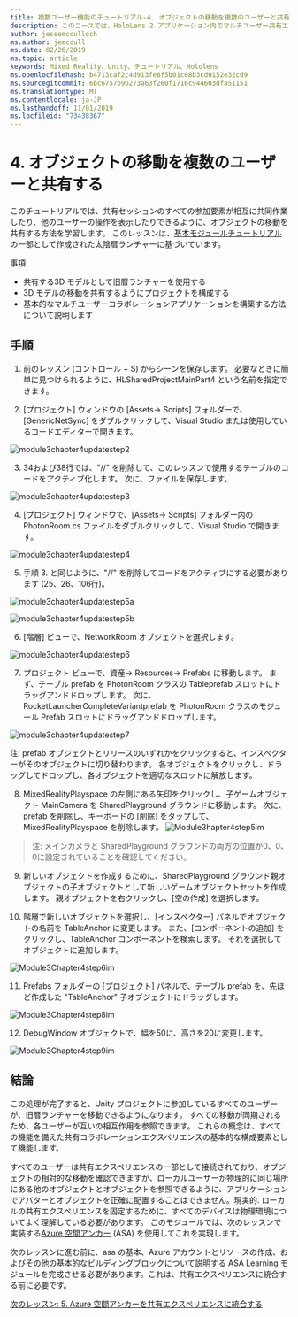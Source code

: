 ```yaml
---
title: 複数ユーザー機能のチュートリアル-4. オブジェクトの移動を複数のユーザーと共有する
description: このコースでは、HoloLens 2 アプリケーション内でマルチユーザー共有エクスペリエンスを実装する方法について説明します。
author: jessemcculloch
ms.author: jemccull
ms.date: 02/26/2019
ms.topic: article
keywords: Mixed Reality、Unity、チュートリアル、Hololens
ms.openlocfilehash: b4713caf2c4d913fe8f5b01c08b3cd0152e32cd9
ms.sourcegitcommit: 6bc6757b9b273a63f260f1716c944603dfa51151
ms.translationtype: MT
ms.contentlocale: ja-JP
ms.lasthandoff: 11/01/2019
ms.locfileid: "73438367"
---
```

# <a name="4-sharing-object-movements-with-multiple-users"></a>4. オブジェクトの移動を複数のユーザーと共有する

このチュートリアルでは、共有セッションのすべての参加要素が相互に共同作業したり、他のユーザーの操作を表示したりできるように、オブジェクトの移動を共有する方法を学習します。 このレッスンは、[基本モジュールチュートリアル](mrlearning-base.md)の一部として作成された太陰暦ランチャーに基づいています。

事項

- 共有する3D モデルとして旧暦ランチャーを使用する
- 3D モデルの移動を共有するようにプロジェクトを構成する
- 基本的なマルチユーザーコラボレーションアプリケーションを構築する方法について説明します

## <a name="instructions"></a>手順


1. 前のレッスン (コントロール + S) からシーンを保存します。 必要なときに簡単に見つけられるように、HLSharedProjectMainPart4 という名前を指定できます。

2. [プロジェクト] ウィンドウの [Assets-> Scripts] フォルダーで、[GenericNetSync] をダブルクリックして、Visual Studio または使用しているコードエディターで開きます。  

![module3chapter4updatestep2](images/module3chapter4updatestep2.png)

3. 34および38行では、"//" を削除して、このレッスンで使用するテーブルのコードをアクティブ化します。 次に、ファイルを保存します。 

![module3chapter4updatestep3](images/module3chapter4updatestep3.png)

4. [プロジェクト] ウィンドウで、[Assets-> Scripts] フォルダー内の PhotonRoom.cs ファイルをダブルクリックして、Visual Studio で開きます。 

![module3chapter4updatestep4](images/module3chapter4updatestep4.png)

5. 手順 3. と同じように、"//" を削除してコードをアクティブにする必要があります (25、26、106行)。

![module3chapter4updatestep5a](images/module3chapter4updatestep5a.png) 

![module3chapter4updatestep5b](images/module3chapter4updatestep5b.png)

6. [階層] ビューで、NetworkRoom オブジェクトを選択します。

![module3chapter4updatestep6](images/module3chapter4updatestep6.png)

7. プロジェクト ビューで、資産-> Resources-> Prefabs に移動します。 まず、テーブル prefab を PhotonRoom クラスの Tableprefab スロットにドラッグアンドドロップします。 次に、RocketLauncherCompleteVariantprefab を PhotonRoom クラスのモジュール Prefab スロットにドラッグアンドドロップします。

![module3chapter4updatestep7](images/module3chapter4updatestep7.png)

注: prefab オブジェクトとリリースのいずれかをクリックすると、インスペクターがそのオブジェクトに切り替わります。 各オブジェクトをクリックし、ドラッグしてドロップし、各オブジェクトを適切なスロットに解放します。

8. MixedRealityPlayspace の左側にある矢印をクリックし、子ゲームオブジェクト MainCamera を SharedPlayground グラウンドに移動します。 次に、prefab を削除し、キーボードの [削除] をタップして、MixedRealityPlayspace を削除します。
![Module3hapter4step5im](images/module3chapter4step5im.PNG)

>注: メインカメラと SharedPlayground グラウンドの両方の位置が0、0、0に設定されていることを確認してください。
>

9. 新しいオブジェクトを作成するために、SharedPlayground グラウンド親オブジェクトの子オブジェクトとして新しいゲームオブジェクトセットを作成します。 親オブジェクトを右クリックし、[空の作成] を選択します。 

10. 階層で新しいオブジェクトを選択し、[インスペクター] パネルでオブジェクトの名前を TableAnchor に変更します。 また、[コンポーネントの追加] をクリックし、TableAnchor コンポーネントを検索します。 それを選択してオブジェクトに追加します。 

![Module3Chapter4step6im](images/module3chapter4step7im.PNG)

11. Prefabs フォルダーの [プロジェクト] パネルで、テーブル prefab を、先ほど作成した "TableAnchor" 子オブジェクトにドラッグします。

![Module3Chapter4step8im](images/module3chapter4step8im.PNG)

12. DebugWindow オブジェクトで、幅を50に、高さを20に変更します。

![Module3Chapter4step9im](images/module3chapter4step11im.PNG)

## <a name="congratulations"></a>結論


この処理が完了すると、Unity プロジェクトに参加しているすべてのユーザーが、旧暦ランチャーを移動できるようになります。 すべての移動が同期されるため、各ユーザーが互いの相互作用を参照できます。 これらの概念は、すべての機能を備えた共有コラボレーションエクスペリエンスの基本的な構成要素として機能します。 

すべてのユーザーは共有エクスペリエンスの一部として接続されており、オブジェクトの相対的な移動を確認できますが、ローカルユーザーが物理的に同じ場所にある他のオブジェクトとオブジェクトを参照できるように、アプリケーションでアバターとオブジェクトを正確に配置することはできません。現実的. ローカルの共有エクスペリエンスを固定するために、すべてのデバイスは物理環境についてよく理解している必要があります。 このモジュールでは、次のレッスンで実装する[Azure 空間アンカー](<https://azure.microsoft.com//services/spatial-anchors/>) (ASA) を使用してこれを実現します。

次のレッスンに進む前に、asa の基本、Azure アカウントとリソースの作成、およびその他の基本的なビルディングブロックについて説明する ASA Learning モジュールを完成させる必要があります。これは、共有エクスペリエンスに統合する前に必要です。

[次のレッスン: 5. Azure 空間アンカーを共有エクスペリエンスに統合する](mrlearning-sharing(photon)-ch5.md)

